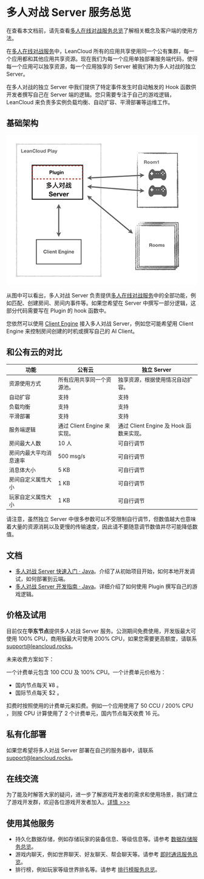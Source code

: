 # 多人对战 Server 服务总览

在查看本文档前，请先查看[多人在线对战服务总览](multiplayer.html)了解相关概念及客户端的使用方法。

在[多人在线对战服务](multiplayer.html)中，LeanCloud 所有的应用共享使用同一个公有集群，每一个应用都和其他应用共享资源。现在我们为每一个应用单独部署服务端代码，使得每一个应用可以独享资源，每一个应用独享的 Server 被我们称为多人对战的独立 Server。

在多人对战的独立 Server 中我们提供了特定事件发生时自动触发的 Hook 函数供开发者撰写自己在 Server 端的逻辑。您只需要专注于自己的游戏逻辑，LeanCloud 来负责多实例负载均衡、自动扩容、平滑部署等运维工作。

## 基础架构

![image](images/multiplayer-server-intro.png)

从图中可以看出，多人对战 Server 负责提供[多人在线对战服务](multiplayer.html)中的全部功能，例如匹配、创建房间、房间内事件等。如果您希望在 Server 中撰写一部分逻辑，这部分代码需要写在 Plugin 的 hook 函数中。

您依然可以使用 [Client Engine](client-engine.html) 接入多人对战 Server，例如您可能希望用 Client Engine 来控制房间创建的时机或撰写自己的 AI Client。

## 和公有云的对比

| 功能   | 公有云   |  独立 Server  |
|----------|----------|---------------|
| 资源使用方式 | 所有应用共享同一个资源池。 | 独享资源，根据使用情况自动扩容。 |
| 自动扩容 | 支持 | 支持 |
| 负载均衡 | 支持 | 支持 |
| 平滑部署 | 支持 | 支持 |
| 服务端逻辑 | 通过 Client Engine 来实现。 | 通过 Client Engine 及 Hook 函数来实现。 |
| 房间最大人数 | 10 人 | 可自行调节 |
| 房间内最大平均消息速率 | 500 msg/s | 可自行调节 |
| 消息体大小 | 5 KB | 可自行调节 |
| 房间自定义属性大小 | 1 KB | 可自行调节 |
| 玩家自定义属性大小 | 1 KB | 可自行调节 |

请注意，虽然独立 Server 中很多参数可以不受限制自行调节，但数值越大也意味着大量的资源消耗以及更慢的传输速度，因此请不要随意调节数值并尽可能降低数值。

## 文档
* [多人对战 Server 快速入门 &middot; Java](multiplayer-server-quick-start-java.html)。介绍了从初始项目开始，如何本地开发调试，如何部署到云端。
* [多人对战 Server 开发指南 &middot; Java](multiplayer-server-guide-java.html)。详细介绍了如何使用 Plugin 撰写自己的游戏逻辑。

## 价格及试用
目前仅在**华东节点**提供多人对战 Server 服务。公测期间免费使用，开发版最大可使用 100% CPU，商用版最大可使用 200% CPU，如果您需要更高额度，请联系 support@leancloud.rocks。

未来收费方案如下：

一个计费单元包含 100 CCU 及 100% CPU。一个计费单元价格为：

* 国内节点每天 ¥8 。
* 国际节点每天 $2 。

扣费时按照使用的计费单元来扣费。例如一个应用使用了 50 CCU / 200% CPU ，则按 CPU 计算使用了 2 个计费单元，国内节点每天收费 16 元。


## 私有化部署
如果您希望将多人对战 Server 部署在自己的服务器中，请联系 support@leancloud.rocks。

## 在线交流
为了能及时解答大家的疑问，进一步了解游戏开发者的需求和使用场景，我们建立了游戏开发群，欢迎各位游戏开发者加入。[详情 >>>](https://forum.leancloud.cn/t/leancloud-qq/19389)

## 使用其他服务

* 持久化数据存储，例如存储玩家的装备信息、等级信息等。请参考 [数据存储服务总览](storage_overview.html)。
* 游戏内聊天，例如世界聊天、好友聊天、帮会聊天等。请参考 [即时通讯服务总览](realtime_v2.html)。
* 排行榜，例如玩家等级世界排名等。请参考 [排行榜服务总览](leaderboard.html)。
